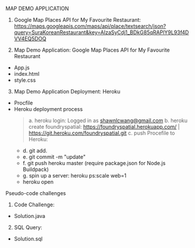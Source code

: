 MAP DEMO APPLICATION
1. Google Map Places API for My Favourite Restaurant: 
https://maps.googleapis.com/maps/api/place/textsearch/json?query=SuraKoreanRestaurant&key=AIzaSyCdj1_BDkG85qRAPlY9L93f4DVV4EQ5DOQ

2. Map Demo Application: Google Map Places API for My Favourite Restaurant
- App.js
- index.html
- style.css

3. Map Demo Application Deployment: Heroku
- Procfile
- Heroku deployment process
    > a. heroku login: Logged in as shawnlcwang@gmail.com
    > b. heroku create foundryspatial: https://foundryspatial.herokuapp.com/ | https://git.heroku.com/foundryspatial.git 
    > c. push Procefile to Heroku: 
    - d. git add. 
    - e. git commit -m "update"
    - f. git push heroku master (require package.json for Node.js Buildpack)
    - g. spin up a server: heroku ps:scale web=1
    - heroku open

Pseudo-code challenges
1. Code Challenge: 
- Solution.java

2. SQL Query:  
- Solution.sql